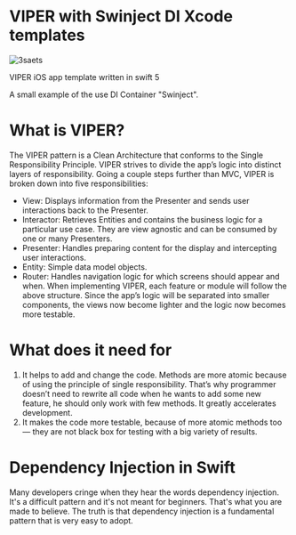 # VIPER with Swinject DI Xcode templates

![3saets](https://user-images.githubusercontent.com/22794798/76526566-c8752a00-647e-11ea-9b39-9e9294c8bb37.gif)

VIPER iOS app template written in swift 5

A small example of the use DI Container "Swinject". 

# What is VIPER?

The VIPER pattern is a Clean Architecture that conforms to the Single Responsibility Principle. VIPER strives to divide the app’s logic into distinct layers of responsibility. Going a couple steps further than MVC, VIPER is broken down into five responsibilities:
 - View: Displays information from the Presenter and sends user interactions back to the Presenter.
 - Interactor: Retrieves Entities and contains the business logic for a particular use case. They are view agnostic and can be consumed by one or many Presenters.
 - Presenter: Handles preparing content for the display and intercepting user interactions.
 - Entity: Simple data model objects.
 - Router: Handles navigation logic for which screens should appear and when.
When implementing VIPER, each feature or module will follow the above structure. Since the app’s logic will be separated into smaller components, the views now become lighter and the logic now becomes more testable.

# What does it need for
1) It helps to add and change the code. Methods are more atomic because of using the principle of single responsibility. That’s why programmer doesn’t need to rewrite all code when he wants to add some new feature, he should only work with few methods. It greatly accelerates development.
2) It makes the code more testable, because of more atomic methods too — they are not black box for testing with a big variety of results.

# Dependency Injection in Swift
Many developers cringe when they hear the words dependency injection. It's a difficult pattern and it's not meant for beginners. That's what you are made to believe. The truth is that dependency injection is a fundamental pattern that is very easy to adopt.

